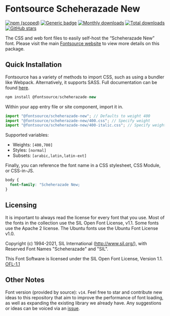 # Fontsource Scheherazade New

[![npm (scoped)](https://img.shields.io/npm/v/@fontsource/scheherazade-new?color=brightgreen)](https://www.npmjs.com/package/@fontsource/scheherazade-new) [![Generic badge](https://img.shields.io/badge/fontsource-passing-brightgreen)](https://github.com/fontsource/fontsource) [![Monthly downloads](https://badgen.net/npm/dm/@fontsource/scheherazade-new)](https://github.com/fontsource/fontsource) [![Total downloads](https://badgen.net/npm/dt/@fontsource/scheherazade-new)](https://github.com/fontsource/fontsource) [![GitHub stars](https://img.shields.io/github/stars/fontsource/fontsource.svg?style=social&label=Star)](https://github.com/fontsource/fontsource/stargazers)

The CSS and web font files to easily self-host the “Scheherazade New” font. Please visit the main [Fontsource website](https://fontsource.org/fonts/scheherazade-new) to view more details on this package.

## Quick Installation

Fontsource has a variety of methods to import CSS, such as using a bundler like Webpack. Alternatively, it supports SASS. Full documentation can be found [here](https://fontsource.org/docs/introduction).

```javascript
npm install @fontsource/scheherazade-new
```

Within your app entry file or site component, import it in.

```javascript
import "@fontsource/scheherazade-new"; // Defaults to weight 400
import "@fontsource/scheherazade-new/400.css"; // Specify weight
import "@fontsource/scheherazade-new/400-italic.css"; // Specify weight and style

```

Supported variables:
- Weights: `[400,700]`
- Styles: `[normal]`
- Subsets: `[arabic,latin,latin-ext]`

Finally, you can reference the font name in a CSS stylesheet, CSS Module, or CSS-in-JS.

```css
body {
  font-family: "Scheherazade New;
}
```

## Licensing
It is important to always read the license for every font that you use.
Most of the fonts in the collection use the SIL Open Font License, v1.1. Some fonts use the Apache 2 license. The Ubuntu fonts use the Ubuntu Font License v1.0.

Copyright (c) 1994-2021, SIL International (http://www.sil.org/), with Reserved Font Names "Scheherazade" and "SIL".

This Font Software is licensed under the SIL Open Font License, Version 1.1.
[OFL-1.1](http://scripts.sil.org/OFL)

## Other Notes
Font version (provided by source): `v14`.
Feel free to star and contribute new ideas to this repository that aim to improve the performance of font loading, as well as expanding the existing library we already have. Any suggestions or ideas can be voiced via an [issue](https://github.com/fontsource/fontsource/issues).